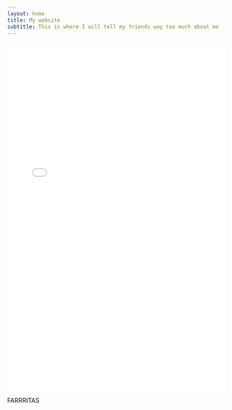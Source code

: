```yaml
---
layout: home
title: My website
subtitle: This is where I will tell my friends way too much about me
---
```


<iframe src="{{ site.baseurl }}/assets/plots/plot.html" width="100%" height="800" frameborder="0"></iframe>

FARRRITAS